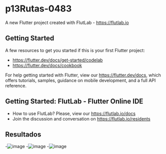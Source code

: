 # p13Rutas-0483

A new Flutter project created with FlutLab - https://flutlab.io

## Getting Started

A few resources to get you started if this is your first Flutter project:

- https://flutter.dev/docs/get-started/codelab
- https://flutter.dev/docs/cookbook

For help getting started with Flutter, view our
https://flutter.dev/docs, which offers tutorials,
samples, guidance on mobile development, and a full API reference.

## Getting Started: FlutLab - Flutter Online IDE

- How to use FlutLab? Please, view our https://flutlab.io/docs
- Join the discussion and conversation on https://flutlab.io/residents

## Resultados
-![image](https://github.com/lgLara09/p14-Rutas-0483-6J/assets/143548080/db848758-3eac-4b0f-ab5e-6c75ef9c8b58)
-![image](https://github.com/lgLara09/p14-Rutas-0483-6J/assets/143548080/46fbd73f-9712-44c7-a23d-0d4295778797)
-![image](https://github.com/lgLara09/p14-Rutas-0483-6J/assets/143548080/aa511c72-1bd1-487e-a953-0bbf8e4171ed)


